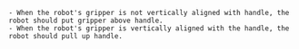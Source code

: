 
    - When the robot's gripper is not vertically aligned with handle, the robot should put gripper above handle.
    - When the robot's gripper is vertically aligned with the handle, the robot should pull up handle.